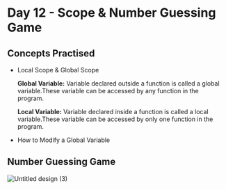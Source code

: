 <h1>Day 12 - Scope & Number Guessing Game</h1>
<h2>Concepts Practised</h2>
<ul>
  <li>Local Scope & Global Scope</li>
  <p><strong>Global Variable:</strong> Variable declared outside a function is called a global variable.These variable can be accessed by any function in the program.</p>
  <p><strong>Local Variable:</strong> Variable declared inside a function is called a local variable.These variable can be accessed by only one function in the program.</p>
  <li>How to Modify a Global Variable</li>
</ul>
<h2>Number Guessing Game</h2>

![Untitled design (3)](https://github.com/G-Padmavathy/100-days-of-python/assets/96161598/244e983a-f36e-4fca-a2df-e26e55f08b13)
